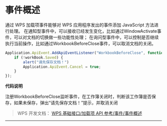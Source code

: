 # 事件概述

通过 WPS 加载项事件能够对 WPS 应用程序发出的事件添加 JavaScript 方法进行处理。 在通知型事件中，可以接收已经发生变化，比如通过WindowActivate事件，可以对文档的切换做一些功能性处理； 在询问型事件中，可以控制是否继续执行当前操作，比如通过WorkbookBeforeClose事件，可以取消文档的关闭。

``` JavaScript
Application.ApiEvent.AddApiEventListener("WorkbookBeforeClose", function(workBook){
    if (!workBook.Saved) {
        alert("请先保存文档！")
        Application.ApiEvent.Cancel = true;
    }
});
```

**代码说明**

注册WorkbookBeforeClose监听事件，在工作簿关闭时，判断该工作簿是否保存，如果未保存，弹出“请先保存文档！”提示，并取消关闭

> WPS 开发文档： [WPS 基础接口/加载项 API 参考/事件/事件概述](https://qn.cache.wpscdn.cn/encs/doc/office_v19/topics/WPS%20%E5%9F%BA%E7%A1%80%E6%8E%A5%E5%8F%A3/%E5%8A%A0%E8%BD%BD%E9%A1%B9%20API%20%E5%8F%82%E8%80%83/%E4%BA%8B%E4%BB%B6/%E4%BA%8B%E4%BB%B6%E6%A6%82%E8%BF%B0.html)

------------------------------------------------------------------------
